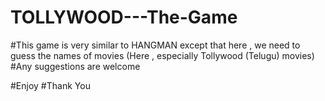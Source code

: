# TOLLYWOOD---The-Game
#This game is very similar to HANGMAN except that here , we need to guess the names of movies (Here , especially Tollywood (Telugu) movies)
#Any suggestions are welcome

#Enjoy
#Thank You
